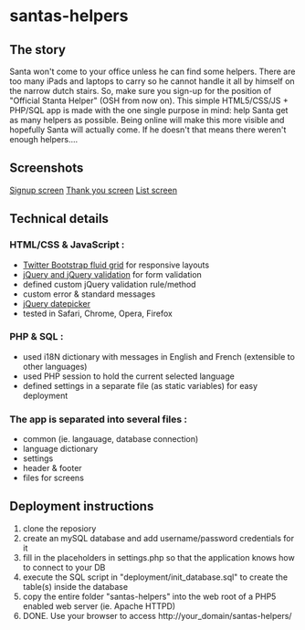 santas-helpers
==============

The story
-------

Santa won't come to your office unless he can find some helpers. There are too many
iPads and laptops to carry so he cannot handle it all by himself on the narrow dutch stairs.
So, make sure you sign-up for the position of "Official Stanta Helper" (OSH from now on).
This simple  HTML5/CSS/JS + PHP/SQL app is made with the one single purpose in mind: help Santa
get as many helpers as possible. Being online will make this more visible and hopefully Santa
will actually come. If he doesn't that means there weren't enough helpers....

Screenshots
-------

[Signup screen](https://github.com/stelianaguta/santas-helpers/blob/master/screenshots/santas_helpers_signup.png)
[Thank you screen](https://github.com/stelianaguta/santas-helpers/blob/master/screenshots/santas_helpers_thankyou.png)
[List screen](https://github.com/stelianaguta/santas-helpers/blob/master/screenshots/santas_helpers_list.png)

Technical details
-------

### HTML/CSS & JavaScript :
* [Twitter Bootstrap fluid grid](http://twitter.github.com/bootstrap/scaffolding.html#fluidGridSystem) for responsive layouts 
* [jQuery and jQuery validation](http://docs.jquery.com/Plugins/Validation) for form validation
* defined custom jQuery validation rule/method
* custom error & standard messages
* [jQuery datepicker](http://jqueryui.com/datepicker/)
* tested in Safari, Chrome, Opera, Firefox

### PHP & SQL :
* used i18N dictionary with messages in English and French (extensible to other languages)
* used PHP session to hold the current selected language
* defined settings in a separate file (as static variables) for easy deployment
	
### The app is separated into several files : 
* common  (ie. langauage, database connection)
* language dictionary
* settings
* header & footer
* files for screens

Deployment instructions
-------
1. clone the reposiory
2. create an mySQL database and add username/password credentials for it
3. fill in the placeholders in settings.php so that the application knows how to connect to your DB
4. execute the SQL script in "deployment/init_database.sql" to create the table(s) inside the database 
5. copy the entire folder "santas-helpers" into the web root of a PHP5 enabled web server (ie. Apache HTTPD)
6. DONE. Use your browser to access http://your_domain/santas-helpers/  
